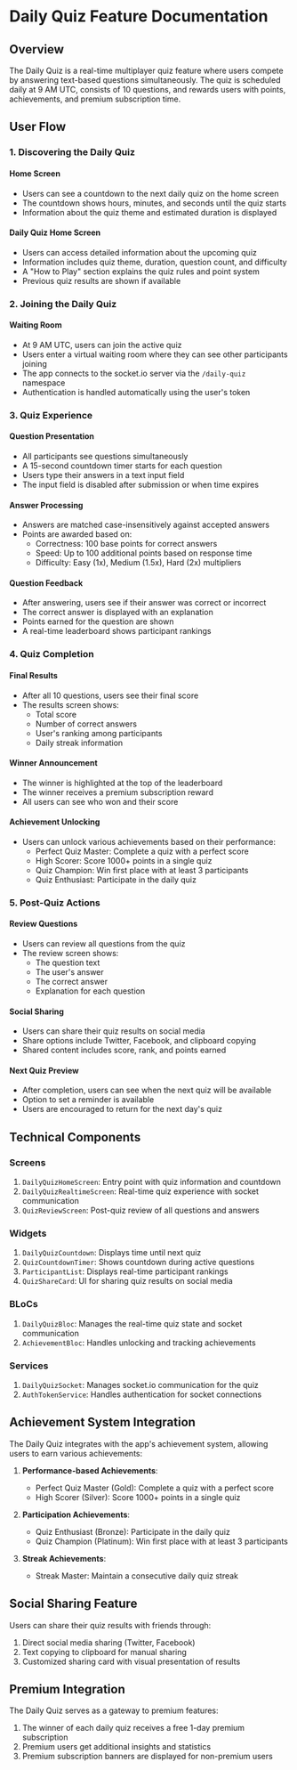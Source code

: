 # Daily Quiz Feature Documentation

## Overview

The Daily Quiz is a real-time multiplayer quiz feature where users compete by answering text-based questions simultaneously. The quiz is scheduled daily at 9 AM UTC, consists of 10 questions, and rewards users with points, achievements, and premium subscription time.

## User Flow

### 1. Discovering the Daily Quiz

#### Home Screen
- Users can see a countdown to the next daily quiz on the home screen
- The countdown shows hours, minutes, and seconds until the quiz starts
- Information about the quiz theme and estimated duration is displayed

#### Daily Quiz Home Screen
- Users can access detailed information about the upcoming quiz
- Information includes quiz theme, duration, question count, and difficulty
- A "How to Play" section explains the quiz rules and point system
- Previous quiz results are shown if available

### 2. Joining the Daily Quiz

#### Waiting Room
- At 9 AM UTC, users can join the active quiz
- Users enter a virtual waiting room where they can see other participants joining
- The app connects to the socket.io server via the `/daily-quiz` namespace
- Authentication is handled automatically using the user's token

### 3. Quiz Experience

#### Question Presentation
- All participants see questions simultaneously
- A 15-second countdown timer starts for each question
- Users type their answers in a text input field
- The input field is disabled after submission or when time expires

#### Answer Processing
- Answers are matched case-insensitively against accepted answers
- Points are awarded based on:
  - Correctness: 100 base points for correct answers
  - Speed: Up to 100 additional points based on response time
  - Difficulty: Easy (1x), Medium (1.5x), Hard (2x) multipliers

#### Question Feedback
- After answering, users see if their answer was correct or incorrect
- The correct answer is displayed with an explanation
- Points earned for the question are shown
- A real-time leaderboard shows participant rankings

### 4. Quiz Completion

#### Final Results
- After all 10 questions, users see their final score
- The results screen shows:
  - Total score
  - Number of correct answers
  - User's ranking among participants
  - Daily streak information

#### Winner Announcement
- The winner is highlighted at the top of the leaderboard
- The winner receives a premium subscription reward
- All users can see who won and their score

#### Achievement Unlocking
- Users can unlock various achievements based on their performance:
  - Perfect Quiz Master: Complete a quiz with a perfect score
  - High Scorer: Score 1000+ points in a single quiz
  - Quiz Champion: Win first place with at least 3 participants
  - Quiz Enthusiast: Participate in the daily quiz

### 5. Post-Quiz Actions

#### Review Questions
- Users can review all questions from the quiz
- The review screen shows:
  - The question text
  - The user's answer
  - The correct answer
  - Explanation for each question

#### Social Sharing
- Users can share their quiz results on social media
- Share options include Twitter, Facebook, and clipboard copying
- Shared content includes score, rank, and points earned

#### Next Quiz Preview
- After completion, users can see when the next quiz will be available
- Option to set a reminder is available
- Users are encouraged to return for the next day's quiz

## Technical Components

### Screens
1. `DailyQuizHomeScreen`: Entry point with quiz information and countdown
2. `DailyQuizRealtimeScreen`: Real-time quiz experience with socket communication
3. `QuizReviewScreen`: Post-quiz review of all questions and answers

### Widgets
1. `DailyQuizCountdown`: Displays time until next quiz
2. `QuizCountdownTimer`: Shows countdown during active questions
3. `ParticipantList`: Displays real-time participant rankings
4. `QuizShareCard`: UI for sharing quiz results on social media

### BLoCs
1. `DailyQuizBloc`: Manages the real-time quiz state and socket communication
2. `AchievementBloc`: Handles unlocking and tracking achievements

### Services
1. `DailyQuizSocket`: Manages socket.io communication for the quiz
2. `AuthTokenService`: Handles authentication for socket connections

## Achievement System Integration

The Daily Quiz integrates with the app's achievement system, allowing users to earn various achievements:

1. **Performance-based Achievements**:
   - Perfect Quiz Master (Gold): Complete a quiz with a perfect score
   - High Scorer (Silver): Score 1000+ points in a single quiz

2. **Participation Achievements**:
   - Quiz Enthusiast (Bronze): Participate in the daily quiz
   - Quiz Champion (Platinum): Win first place with at least 3 participants

3. **Streak Achievements**:
   - Streak Master: Maintain a consecutive daily quiz streak

## Social Sharing Feature

Users can share their quiz results with friends through:

1. Direct social media sharing (Twitter, Facebook)
2. Text copying to clipboard for manual sharing
3. Customized sharing card with visual presentation of results

## Premium Integration

The Daily Quiz serves as a gateway to premium features:

1. The winner of each daily quiz receives a free 1-day premium subscription
2. Premium users get additional insights and statistics
3. Premium subscription banners are displayed for non-premium users 